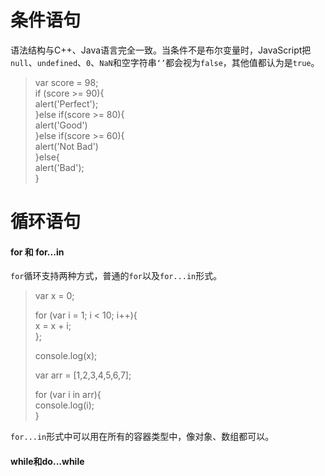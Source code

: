 # 条件语句

语法结构与C++、Java语言完全一致。当条件不是布尔变量时，JavaScript把`null`、`undefined`、`0`、`NaN`和空字符串`‘’`都会视为`false`，其他值都认为是`true`。

> var score = 98;  
> if \(score &gt;= 90\){  
>           alert\('Perfect'\);  
> }else if\(score &gt;= 80\){  
>           alert\('Good'\)  
> }else if\(score &gt;= 60\){  
>           alert\('Not Bad'\)  
> }else{  
>           alert\('Bad'\);  
> }

# 循环语句

#### for 和 for...in

`for`循环支持两种方式，普通的`for`以及`for...in`形式。

> var x = 0;
>
> for \(var i = 1; i &lt; 10; i++\){  
>        x = x + i;  
> };
>
> console.log\(x\);
>
> var arr = \[1,2,3,4,5,6,7\];
>
> for \(var i in arr\){  
>      console.log\(i\);  
> }

`for...in`形式中可以用在所有的容器类型中，像对象、数组都可以。

#### while和do...while





